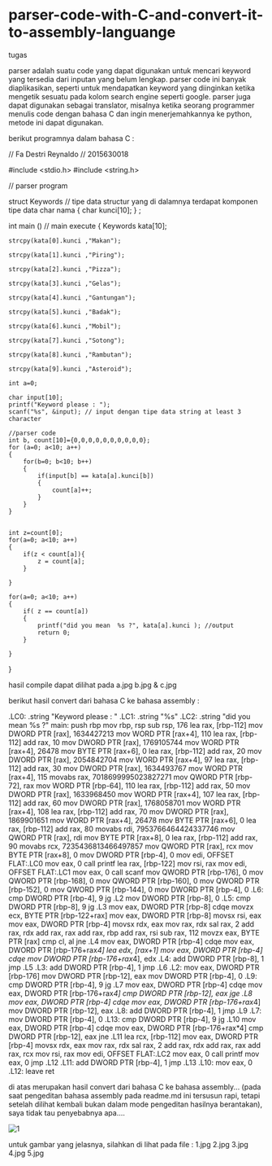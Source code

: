# parser-code-with-C-and-convert-it-to-assembly-languange
tugas

parser adalah suatu code yang dapat digunakan untuk mencari keyword yang tersedia dari inputan yang belum lengkap.
parser code ini banyak diaplikasikan, seperti untuk mendapatkan keyword yang diinginkan ketika mengetik sesuatu pada kolom search engine seperti google.
parser juga dapat digunakan sebagai translator, misalnya ketika seorang programmer menulis code dengan bahasa C dan ingin menerjemahkannya ke python, metode ini dapat digunakan.

berikut programnya dalam bahasa C :

// Fa Destri Reynaldo
// 2015630018


#include <stdio.h>
#include <string.h>

// parser program


struct Keywords // tipe data structur yang di dalamnya terdapat komponen tipe data char nama
{
	char kunci[10];
} ;

int main () // main execute
{
	Keywords kata[10];
	
	strcpy(kata[0].kunci ,"Makan");

	strcpy(kata[1].kunci ,"Piring");

	strcpy(kata[2].kunci ,"Pizza");

	strcpy(kata[3].kunci ,"Gelas");

	strcpy(kata[4].kunci ,"Gantungan");

	strcpy(kata[5].kunci ,"Badak");
	
	strcpy(kata[6].kunci ,"Mobil");
	
	strcpy(kata[7].kunci ,"Sotong");
	
	strcpy(kata[8].kunci ,"Rambutan");
	
	strcpy(kata[9].kunci ,"Asteroid");

	int a=0;

	char input[10];
	printf("Keyword please : ");
	scanf("%s", &input); // input dengan tipe data string at least 3 character
	
	//parser code
	int b, count[10]={0,0,0,0,0,0,0,0,0,0};
	for (a=0; a<10; a++)
	{
		for(b=0; b<10; b++)
		{
			if(input[b] == kata[a].kunci[b])
			{
				count[a]++;
			}
		}
	}

	
	int z=count[0];
	for(a=0; a<10; a++)
	{
		if(z < count[a]){
			z = count[a];
		}
		
	}

	for(a=0; a<10; a++)
	{
		if( z == count[a])
		{
			printf("did you mean  %s ?", kata[a].kunci ); //output
			return 0; 
		}

	}


}

hasil compile dapat dilihat pada a.jpg b.jpg & c.jpg


berikut hasil convert dari bahasa C ke bahasa assembly : 

.LC0:
  .string "Keyword please : "
.LC1:
  .string "%s"
.LC2:
  .string "did you mean %s ?"
main:
  push rbp
  mov rbp, rsp
  sub rsp, 176
  lea rax, [rbp-112]
  mov DWORD PTR [rax], 1634427213
  mov WORD PTR [rax+4], 110
  lea rax, [rbp-112]
  add rax, 10
  mov DWORD PTR [rax], 1769105744
  mov WORD PTR [rax+4], 26478
  mov BYTE PTR [rax+6], 0
  lea rax, [rbp-112]
  add rax, 20
  mov DWORD PTR [rax], 2054842704
  mov WORD PTR [rax+4], 97
  lea rax, [rbp-112]
  add rax, 30
  mov DWORD PTR [rax], 1634493767
  mov WORD PTR [rax+4], 115
  movabs rax, 7018699995023827271
  mov QWORD PTR [rbp-72], rax
  mov WORD PTR [rbp-64], 110
  lea rax, [rbp-112]
  add rax, 50
  mov DWORD PTR [rax], 1633968450
  mov WORD PTR [rax+4], 107
  lea rax, [rbp-112]
  add rax, 60
  mov DWORD PTR [rax], 1768058701
  mov WORD PTR [rax+4], 108
  lea rax, [rbp-112]
  add rax, 70
  mov DWORD PTR [rax], 1869901651
  mov WORD PTR [rax+4], 26478
  mov BYTE PTR [rax+6], 0
  lea rax, [rbp-112]
  add rax, 80
  movabs rdi, 7953766464424337746
  mov QWORD PTR [rax], rdi
  mov BYTE PTR [rax+8], 0
  lea rax, [rbp-112]
  add rax, 90
  movabs rcx, 7235436813466497857
  mov QWORD PTR [rax], rcx
  mov BYTE PTR [rax+8], 0
  mov DWORD PTR [rbp-4], 0
  mov edi, OFFSET FLAT:.LC0
  mov eax, 0
  call printf
  lea rax, [rbp-122]
  mov rsi, rax
  mov edi, OFFSET FLAT:.LC1
  mov eax, 0
  call scanf
  mov QWORD PTR [rbp-176], 0
  mov QWORD PTR [rbp-168], 0
  mov QWORD PTR [rbp-160], 0
  mov QWORD PTR [rbp-152], 0
  mov QWORD PTR [rbp-144], 0
  mov DWORD PTR [rbp-4], 0
.L6:
  cmp DWORD PTR [rbp-4], 9
  jg .L2
  mov DWORD PTR [rbp-8], 0
.L5:
  cmp DWORD PTR [rbp-8], 9
  jg .L3
  mov eax, DWORD PTR [rbp-8]
  cdqe
  movzx ecx, BYTE PTR [rbp-122+rax]
  mov eax, DWORD PTR [rbp-8]
  movsx rsi, eax
  mov eax, DWORD PTR [rbp-4]
  movsx rdx, eax
  mov rax, rdx
  sal rax, 2
  add rax, rdx
  add rax, rax
  add rax, rbp
  add rax, rsi
  sub rax, 112
  movzx eax, BYTE PTR [rax]
  cmp cl, al
  jne .L4
  mov eax, DWORD PTR [rbp-4]
  cdqe
  mov eax, DWORD PTR [rbp-176+rax*4]
  lea edx, [rax+1]
  mov eax, DWORD PTR [rbp-4]
  cdqe
  mov DWORD PTR [rbp-176+rax*4], edx
.L4:
  add DWORD PTR [rbp-8], 1
  jmp .L5
.L3:
  add DWORD PTR [rbp-4], 1
  jmp .L6
.L2:
  mov eax, DWORD PTR [rbp-176]
  mov DWORD PTR [rbp-12], eax
  mov DWORD PTR [rbp-4], 0
.L9:
  cmp DWORD PTR [rbp-4], 9
  jg .L7
  mov eax, DWORD PTR [rbp-4]
  cdqe
  mov eax, DWORD PTR [rbp-176+rax*4]
  cmp DWORD PTR [rbp-12], eax
  jge .L8
  mov eax, DWORD PTR [rbp-4]
  cdqe
  mov eax, DWORD PTR [rbp-176+rax*4]
  mov DWORD PTR [rbp-12], eax
.L8:
  add DWORD PTR [rbp-4], 1
  jmp .L9
.L7:
  mov DWORD PTR [rbp-4], 0
.L13:
  cmp DWORD PTR [rbp-4], 9
  jg .L10
  mov eax, DWORD PTR [rbp-4]
  cdqe
  mov eax, DWORD PTR [rbp-176+rax*4]
  cmp DWORD PTR [rbp-12], eax
  jne .L11
  lea rcx, [rbp-112]
  mov eax, DWORD PTR [rbp-4]
  movsx rdx, eax
  mov rax, rdx
  sal rax, 2
  add rax, rdx
  add rax, rax
  add rax, rcx
  mov rsi, rax
  mov edi, OFFSET FLAT:.LC2
  mov eax, 0
  call printf
  mov eax, 0
  jmp .L12
.L11:
  add DWORD PTR [rbp-4], 1
  jmp .L13
.L10:
  mov eax, 0
.L12:
  leave
  ret

di atas merupakan hasil convert dari bahasa C ke bahasa assembly...
(pada saat pengeditan bahasa assembly pada readme.md ini tersusun rapi, tetapi setelah dilihat kembali bukan dalam mode pengeditan hasilnya berantakan), saya tidak tau penyebabnya apa....


![1](https://user-images.githubusercontent.com/32272275/34321162-4347bfbc-e83b-11e7-930d-e21500ac1b90.jpg)

untuk gambar yang jelasnya, silahkan di lihat pada file :
1.jpg
2.jpg
3.jpg
4.jpg
5.jpg
